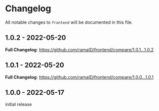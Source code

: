 # Changelog

All notable changes to `frontend` will be documented in this file.

## 1.0.2 - 2022-05-20

**Full Changelog**: https://github.com/ramaID/frontend/compare/1.0.1...1.0.2

## 1.0.1 - 2022-05-20

**Full Changelog**: https://github.com/ramaID/frontend/compare/1.0.0...1.0.1

## 1.0.0 - 2022-05-17

initial release
